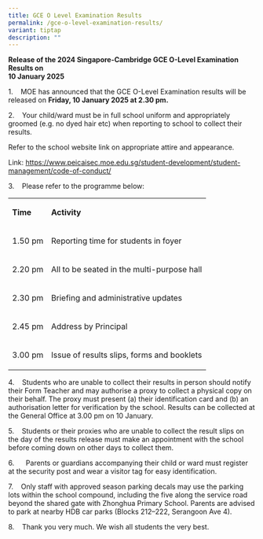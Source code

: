 ```yaml
---
title: GCE O Level Examination Results
permalink: /gce-o-level-examination-results/
variant: tiptap
description: ""
---
```

<p><strong>Release of the 2024 Singapore-Cambridge GCE O-Level Examination Results on <br>10 January 2025</strong>
</p>
<p>1.&nbsp;&nbsp;&nbsp; MOE has announced that the GCE O-Level Examination
results will be released on&nbsp;<strong>Friday, 10 January 2025 at 2.30 pm.</strong>
</p>
<p>2.&nbsp;&nbsp;&nbsp; Your child/ward must be in full school uniform and
appropriately groomed (e.g. no dyed hair etc) when reporting to school
to collect their results.&nbsp;</p>
<p>Refer to the school website link on appropriate attire and appearance.</p>
<p>Link: <a href="https://www.peicaisec.moe.edu.sg/student-development/student-management/code-of-conduct/" rel="noopener noreferrer nofollow" target="_blank">https://www.peicaisec.moe.edu.sg/student-development/student-management/code-of-conduct/</a>
</p>
<p>3.&nbsp;&nbsp;&nbsp; Please refer to the programme below:</p>
<table style="minWidth: 50px">
<colgroup>
<col>
<col>
</colgroup>
<tbody>
<tr>
<td rowspan="1" colspan="1">
<p><strong>Time</strong>
</p>
</td>
<td rowspan="1" colspan="1">
<p><strong>Activity</strong>
</p>
</td>
</tr>
<tr>
<td rowspan="1" colspan="1">
<p>1.50 pm</p>
</td>
<td rowspan="1" colspan="1">
<p>Reporting time for students in foyer</p>
</td>
</tr>
<tr>
<td rowspan="1" colspan="1">
<p>2.20 pm</p>
</td>
<td rowspan="1" colspan="1">
<p>All to be seated in the multi-purpose hall</p>
</td>
</tr>
<tr>
<td rowspan="1" colspan="1">
<p>2.30 pm</p>
</td>
<td rowspan="1" colspan="1">
<p>Briefing and administrative updates</p>
</td>
</tr>
<tr>
<td rowspan="1" colspan="1">
<p>2.45 pm</p>
</td>
<td rowspan="1" colspan="1">
<p>Address by Principal</p>
</td>
</tr>
<tr>
<td rowspan="1" colspan="1">
<p>3.00 pm</p>
</td>
<td rowspan="1" colspan="1">
<p>Issue of results slips, forms and booklets</p>
</td>
</tr>
</tbody>
</table>
<p>4.&nbsp;&nbsp;&nbsp; Students who are unable to collect their results
in person should notify their Form Teacher and may authorise a proxy to
collect a physical copy on their behalf. The proxy must present (a) their
identification card and (b) an authorisation letter for verification by
the school. Results can be collected at the General Office at 3.00 pm on
10 January.</p>
<p>5.&nbsp;&nbsp;&nbsp; Students or their proxies who are unable to collect
the result slips on the day of the results release must make an appointment
with the school before coming down on other days to collect them.</p>
<p>6.&nbsp;&nbsp;&nbsp;&nbsp;&nbsp; Parents or guardians accompanying their
child or ward must register at the security post and wear a visitor tag
for easy identification.</p>
<p>7.&nbsp;&nbsp;&nbsp; Only staff with approved season parking decals may
use the parking lots within the school compound, including the five along
the service road beyond the shared gate with Zhonghua Primary School. Parents
are advised to park at nearby HDB car parks (Blocks 212–222, Serangoon
Ave 4).</p>
<p>8.&nbsp;&nbsp;&nbsp; Thank you very much. We wish all students the very
best.</p>
<p>&nbsp;</p>